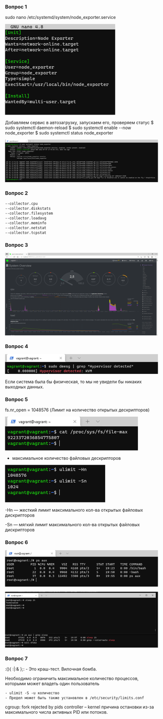 ### Вопрос 1

sudo nano /etc/systemd/system/node_exporter.service

![img.png](img.png)

Добавляем сервис в автозагрузку, запускаем его, проверяем статус
$ sudo systemctl daemon-reload 
$ sudo systemctl enable --now node_exporter 
$ sudo systemctl status node_exporter

![img_1.png](img_1.png)


### Вопрос 2

    --collector.cpu 
    --collector.diskstats 
    --collector.filesystem 
    --collector.loadavg 
    --collector.meminfo 
    --collector.netstat 
    --collector.tcpstat 

### Вопрос 3

![img_2.png](img_2.png)

### Вопрос 4

![img_3.png](img_3.png)

Если система была бы физическая, то мы не увидели бы никаких выходных данных.

### Вопрос 5

fs.nr_open = 1048576 (Лимит на количество открытых дескрипторов) 

![img_4.png](img_4.png)

- максимальное количество файловых дескрипторов

![img_5.png](img_5.png)

-Hn — жесткий лимит максимального кол-ва открытых файловых дискрипторов

-Sn — мягкий лимит максимального кол-ва открытых файловых дискрипторов

### Вопрос 6

![img_6.png](img_6.png)

![img_7.png](img_7.png)


### Вопрос 7

:(){ :|:& };: - Это краш-тест. Вилочная бомба. 

Необходимо ограничить максимальное количество процессов, которыми может владеть один пользователь

    - ulimit -S -u количество 
    - Предел может быть также установлен в /etc/security/limits.conf

cgroup: fork rejected by pids controller – kernel причина остановки из-за максимального числа активных PID или потоков.

